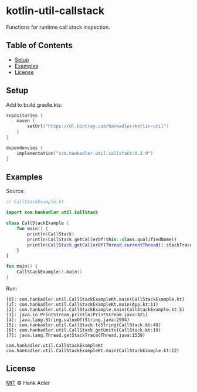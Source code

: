 # kotlin-util-callstack

Functions for runtime call stack inspection.

## Table of Contents
- [Setup](#setup)
- [Examples](#examples)
- [License](#license)

## Setup

Add to build.gradle.kts:

```kotlin
repositories {
    maven {
        setUrl("https://dl.bintray.com/hankadler/kotlin-util")
    }
}

dependencies {
    implementation("com.hankadler.util:callstack:0.2.0")
}
```

## Examples

Source:

```kotlin
// CallStackExample.kt

import com.hankadler.util.CallStack

class CallStackExample {
    fun main() {
        println(CallStack)
        println(CallStack.getCallerOf(this::class.qualifiedName))
        println(CallStack.getCallerOf(Thread.currentThread().stackTrace[1]))
    }
}

fun main() {
    CallStackExample().main()
}
```

Run:
```
[0]: com.hankadler.util.CallStackExampleKt.main(CallStackExample.kt)
[1]: com.hankadler.util.CallStackExampleKt.main(App.kt:11)
[2]: com.hankadler.util.CallStackExample.main(CallStackExample.kt:5)
[3]: java.io.PrintStream.println(PrintStream.java:821)
[4]: java.lang.String.valueOf(String.java:2994)
[5]: com.hankadler.util.CallStack.toString(CallStack.kt:49)
[6]: com.hankadler.util.CallStack.getUnits(CallStack.kt:19)
[7]: java.lang.Thread.getStackTrace(Thread.java:1559)

com.hankadler.util.CallStackExampleKt
com.hankadler.util.CallStackExampleKt.main(CallStackExample.kt:12)
```

## License
[MIT](LICENSE) © Hank Adler
